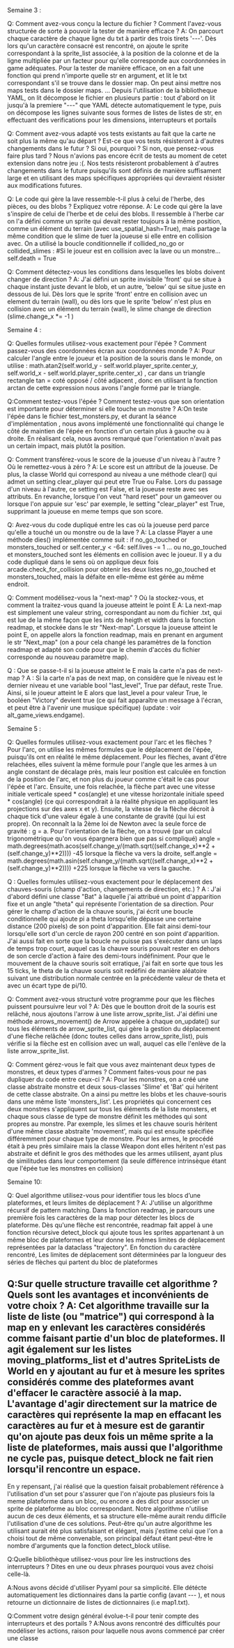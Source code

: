 Semaine 3 :

Q: Comment avez-vous conçu la lecture du fichier ? Comment l'avez-vous structurée de sorte à pouvoir la tester de manière efficace ?
A: On parcourt chaque caractère de chaque ligne du txt à partir des trois tirets '---'.
Dès lors qu'un caractère consacré est rencontré, on ajoute le sprite correspondant à la sprite_list associée, à la position de la colonne et de la ligne multipliée par un facteur pour qu'elle corresponde aux coordonnées in game adéquates.
Pour la tester de manière efficace, on en a fait une fonction qui prend n'importe quelle str en argument, et lit le txt correspondant s'il se trouve dans le dossier map. On peut ainsi mettre nos maps tests dans le dossier maps.
...
Depuis l'utilisation de la bibliotheque YAML, on lit décompose le fichier en plusieurs partie : tout d'abord on lit jusqu'à la premiere "---" que YAML détecte automatiquement le type, puis on décompose les lignes suivante sous formes de listes de listes de str, en effectuant des verifications pour les dimensions, interrupteurs et portails

Q: Comment avez-vous adapté vos tests existants au fait que la carte ne soit plus la même qu'au départ ? Est-ce que vos tests résisteront à d'autres changements dans le futur ? Si oui, pourquoi ? Si non, que pensez-vous faire plus tard ?
Nous n'avions pas encore écrit de tests au moment de cetet extension dans notre jeu :(. Nos tests résisteront probablement à d'autres changements dans le future puisqu'ils sont définis de manière suffisament large et en utilisant des maps spécifiques appropriées qui devraient résister aux modifications futures.

Q: Le code qui gère la lave ressemble-t-il plus à celui de l'herbe, des pièces, ou des blobs ? Expliquez votre réponse.
A: Le code qui gère la lave s'inspire de celui de l'herbe et de celui des blobs. Il ressemble à l'herbe car on l'a défini comme un sprite qui devait rester toujours à la même position, comme un élément du terrain (avec use_spatial_hash=True), mais partage la même condition que le slime de tuer la joueuse si elle entre en collision avec. On a utilisé la boucle conditionnelle 
if collided_no_go or  collided_slimes   :    #Si le joueur est en collision avec la lave ou un monstre...
     self.death = True

Q: Comment détectez-vous les conditions dans lesquelles les blobs doivent changer de direction ?
A: J'ai défini un sprite invisibile 'front' qui se situe à chaque instant juste devant le blob, et un autre, 'below' qui se situe juste en dessous de lui. Dès lors que le sprite 'front' entre en collision avec un element du terrain (wall), ou dès lors que le sprite 'below' n'est plus en collision avec un élément du terrain (wall), le slime change de direction (slime.change_x *= -1 ) 


Semaine 4 :

Q: Quelles formules utilisez-vous exactement pour l'épée ? Comment passez-vous des coordonnées écran aux coordonnées monde ?
A: Pour calculer l'angle entre le joueur et la position de la souris dans le monde, on utilise : math.atan2(self.world_y - self.world.player_sprite.center_y, self.world_x - self.world.player_sprite.center_x) , car dans un triangle rectangle tan = coté opposé / côté adjacent , donc en utilisant la fonction arctan de cette expression nous avons l'angle formé par le triangle.

Q:Comment testez-vous l'épée ? Comment testez-vous que son orientation est importante pour déterminer si elle touche un monstre ?
A:On teste l'épée dans le fichier test_monsters.py, et durant la séance d'implémentation , nous avons implémenté une fonctionnalité qui change le côté de maintien de l'épée en fonction d'un certain plus à gauche ou à droite. En réalisant cela, nous avons remarqué que l'orientation n'avait pas un certain impact, mais plutôt la position.

Q: Comment transférez-vous le score de la joueuse d'un niveau à l'autre ? Où le remettez-vous à zéro ?
A: Le score est un attribut de la joueuse. De plus, la classe World qui correspond au niveau a une méthode clear() qui admet un setting clear_player qui peut etre True ou False. Lors du passage d'un niveau à l'autre, ce setting est False, et la joueuse reste avec ses attributs. En revanche, lorsque l'on veut "hard reset" pour un gameover ou lorsque l'on appuie sur 'esc' par exemple, le setting "clear_player" est True, supprimant la joueuse en meme temps que son score.

Q: Avez-vous du code dupliqué entre les cas où la joueuse perd parce qu'elle a touché un ou monstre ou de la lave ?
A: La classe Player a une méthode dies() implémentée comme suit :
if no_go_touched or monsters_touched or self.center_y < -64:
            self.lives -= 1
            ...
ou no_go_touched et monsters_touched sont les éléments en collision avec le joueur. Il y a du code dupliqué dans le sens où on applique deux fois arcade.check_for_collision pour obtenir les deux listes no_go_touched et monsters_touched, mais la défaite en elle-même est gérée au même endroit.

Q: Comment modélisez-vous la "next-map" ? Où la stockez-vous, et comment la traitez-vous quand la joueuse atteint le point E 
A: La next-map est simplement une valeur string, correspondant au nom du fichier .txt, qui est lue de la même façon que les ints de heigth et width dans la fonction readmap, et stockée dans le str "Next-map". Lorsque la joueuse atteint le point E, on appelle alors la fonction readmap, mais en prenant en argument le str "Next_map" (on a pour cela changé les paramètres de la fonction readmap et adapté son code pour que le chemin d'accès du fichier corresponde au nouveau paramètre map).

Q : Que se passe-t-il si la joueuse atteint le E mais la carte n'a pas de next-map ?
A : Si la carte n'a pas de next map, on considère que le niveau est le dernier niveau et une variable bool "last_level", True par défaut, reste True. Ainsi, si le joueur atteint le E alors que last_level a pour valeur True, le booléen "Victory" devient true (ce qui fait apparaître un message à l'écran, et peut être à l'avenir une musique spécifique) (update : voir alt_game_views.endgame).


Semaine 5 :

Q: Quelles formules utilisez-vous exactement pour l'arc et les flèches ?
Pour l'arc, on utilise les mêmes formules que le déplacement de l'épée, puisqu'ils ont en réalité le même déplacement. Pour les flèches, avant d'être relachées, elles suivent la même formule pour l'angle que les armes à un angle constant de décalage près, mais leur position est calculée en fonction de la position de l'arc, et non plus du joueur comme c'était le cas pour l'épée et l'arc. Ensuite, une fois relachée, la flèche part avec une vitesse initiale verticale speed * cos(angle) et une vitesse horizontale initiale speed * cos(angle) (ce qui correspondrait à la réalité physique en appliquant les projections sur des axes x et y). Ensuite, la vitesse de la flèche décroit à chaque tick d'une valeur égale à une constante de gravité (qui lui est propre). On reconnaît la la 2ème loi de Newton avec la seule force de gravité : g = a.
Pour l'orientation de la flèche, on a trouvé (par un calcul trigonométrique qu'on vous épargnera bien que pas si compliqué) 
angle = math.degrees(math.acos(self.change_y/(math.sqrt((self.change_x)**2 +(self.change_y)**2)))) -45 
lorsque la flèche va vers la droite, 
self.angle = math.degrees(math.asin(self.change_y/(math.sqrt((self.change_x)**2 +(self.change_y)**2)))) +225
lorsque la flèche va vers la gauche.


Q : Quelles formules utilisez-vous exactement pour le déplacement des chauves-souris (champ d'action, changements de direction, etc.) ?
A : J'ai d'abord défini une classe "Bat" à laquelle j'ai attribué un point d'apparition fixe et un angle "theta" qui représente l'orientation de sa direction.
Pour gérer le champ d'action de la chauve souris, j'ai écrit une boucle conditionnelle qui ajoute pi a theta lorsqu'elle dépasse une certaine distance (200 pixels) de son point d'apparition. Elle fait ainsi demi-tour lorsqu'elle sort d'un cercle de rayon 200 centré en son point d'apparition.  J'ai aussi fait en sorte que la boucle ne puisse pas s'exécuter dans un laps de temps trop court, auquel cas la chauve souris pouvait rester en dehors de son cercle d'action à faire des demi-tours indéfiniment.
Pour que le mouvement de la chauve souris soit erratique, j'ai fait en sorte que tous les 15 ticks, le theta de la chauve souris soit redéfini de manière aléatoire suivant une distribution normale centrée en la précédente valeur de theta et avec un écart type de pi/10.


Q: Comment avez-vous structuré votre programme pour que les flèches puissent poursuivre leur vol ?
A: Dès que le boutton droit de la souris est relâché, nous ajoutons l'arrow à une liste arrow_sprite_list. J'ai défini une méthode arrows_movement() de Arrow appelée à chaque on_update() sur tous les éléments de arrow_sprite_list, qui gère la gestion du déplacement d'une flèche relâchée (donc toutes celles dans arrow_sprite_list), puis vérifie si la flèche est en collision avec un wall, auquel cas elle l'enlève de la liste arrow_sprite_list.


Q: Comment gérez-vous le fait que vous avez maintenant deux types de monstres, et deux types d'armes ? Comment faites-vous pour ne pas dupliquer du code entre ceux-ci ?
A: Pour les monstres, on a créé une classe abstraite monstre et deux sous-classes 'Slime' et 'Bat' qui héritent de cette classe abstraite. On a ainsi pu mettre les blobs et les chauve-souris dans une même liste 'monsters_list'. Les propriétés qui concernent ces deux monstres s'appliquent sur tous les éléments de la liste monsters, et chaque sous classe de type de monstre définit les méthodes qui sont propres au monstre. Par exemple, les slimes et les chauve souris héritent d'une même classe abstraite 'movement', mais qui est ensuite spécifiée différemment pour chaque type de monstre. Pour les armes, le procédé était à peu près similaire mais la classe Weapon dont elles héritent n'est pas abstraite et définit le gros des méthodes que les armes utilisent, ayant plus de similitudes dans leur comportement (la seule différence intrinsèque étant que l'épée tue les monstres en collision)


Semaine 10:

Q: Quel algorithme utilisez-vous pour identifier tous les blocs d’une plateformes, et leurs limites de déplacement ?
A: J'utilise un algorithme récursif de pattern matching. Dans la fonction readmap, je parcours une première fois les caractères de la map pour détecter les blocs de plateforme. Dès qu'une flèche est rencontrée, readmap fait appel à une fonction récursive detect_block qui ajoute tous les sprites appartenant à un même bloc de plateformes et leur donne les mêmes limites de déplacement représentées par la dataclass "trajectory". En fonction du caractère rencontré,  Les limites de déplacement sont déterminées par la longueur des séries de flèches qui partent du bloc de plateformes

Q:Sur quelle structure travaille cet algorithme ? Quels sont les avantages et inconvénients de votre choix ?
A: Cet algorithme travaille sur la liste de liste (ou "matrice") qui correspond à la map en y enlevant les caractères considérés comme faisant partie d'un bloc de plateformes. Il agit également sur les listes moving_platforms_list et d'autres SpriteLists de World en y ajoutant au fur et à mesure les sprites considérés comme des plateformes avant d'effacer le caractère associé à la map.
L'avantage d'agir directement sur la matrice de caractères qui représente la map en effacant les caractères au fur et à mesure est de garantir qu'on ajoute pas deux fois un même sprite a la liste de plateformes, mais aussi que l'algorithme ne cycle pas, puisque detect_block ne fait rien lorsqu'il rencontre un espace.  
---
En y repensant, j'ai réalisé que la question faisait probablement référence à l'utilisation d'un set pour s'assurer que l'on n'ajoute pas plusieurs fois la meme plateforme dans un bloc, ou encore a des dict pour associer un sprite de plateforme au bloc correspondant. Notre algorithme n'utilise aucun de ces deux éléments, et sa structure elle-même aurait rendu difficile l'utilisation d'une de ces solutions. Peut-être qu'un autre algorithme les utilisant aurait été plus satisfaisant et élégant, mais j'estime celui que l'on a choisi tout de même convenable, son principal défaut étant peut-être le nombre d'arguments que la fonction detect_block utilise.

Q:Quelle bibliothèque utilisez-vous pour lire les instructions des interrupteurs ? Dites en une ou deux phrases pourquoi vous avez choisi celle-là.

A:Nous avons décidé d'utiliser Pyyaml pour sa simplicité. Elle détécte automatiquement les dictionnaires dans la partie config (avant --- ), et nous retourne un dictionnaire de listes de dictionnaires (i.e map1.txt).

Q:Comment votre design général évolue-t-il pour tenir compte des interrupteurs et des portails ?
A:Nous avons rencontré des difficultés pour modéliser les actions, raison pour laquelle nous avons commencé par créer une classe 